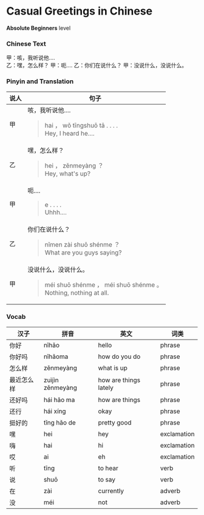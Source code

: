 # Casual Greetings in Chinese
**Absolute Beginners** level
### Chinese Text
甲：咳，我听说他....<br />乙：嘿，怎么样？
甲：呃....
乙：你们在说什么？
甲：没说什么，没说什么。

### Pinyin and Translation
|说人|句子|
|----|----|
|甲|咳，我听说他....<blockquote>hai ， wǒ tīngshuō tā . . . .<br />Hey, I heard he....</blockquote>|
|乙|嘿，怎么样？<blockquote>hei ， zěnmeyàng ？<br />Hey, what's up?</blockquote>|
|甲|呃....<blockquote>e . . . .<br />Uhhh....</blockquote>|
|乙|你们在说什么？<blockquote>nǐmen zài shuō shénme ？<br />What are you guys saying?</blockquote>|
|甲|没说什么，没说什么。<blockquote>méi shuō shénme ， méi shuō shénme 。<br />Nothing, nothing at all.</blockquote>|
### Vocab
|汉子|拼音|英文|词类|
|----|----|----|----|
|你好|nǐhǎo|hello|phrase|
|你好吗|nǐhǎoma|how do you do|phrase|
|怎么样|zěnmeyàng|what is up|phrase|
|最近怎么样|zuìjìn zěnmeyàng|how are things lately|phrase|
|还好吗|hái hǎo ma|how are things|phrase|
|还行|hái xíng|okay|phrase|
|挺好的|tǐng hǎo de|pretty good|phrase|
|嘿|hei|hey|exclamation|
|嗨|hai|hi|exclamation|
|哎|ai|eh|exclamation|
|听|tīng|to hear|verb|
|说|shuō|to say|verb|
|在|zài|currently|adverb|
|没|méi|not|adverb|